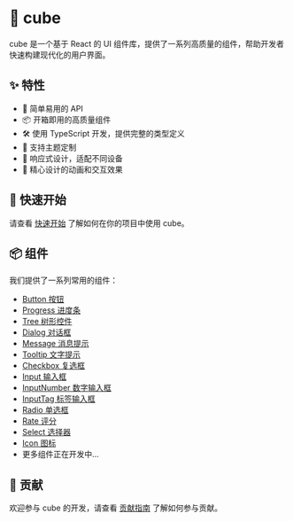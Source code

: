 # 🍦 cube

cube 是一个基于 React 的 UI 组件库，提供了一系列高质量的组件，帮助开发者快速构建现代化的用户界面。

## ✨ 特性

- 🎨 简单易用的 API
- 📦 开箱即用的高质量组件
- 🛠 使用 TypeScript 开发，提供完整的类型定义
- 🎯 支持主题定制
- 📱 响应式设计，适配不同设备
- 🌈 精心设计的动画和交互效果

## 🚀 快速开始

请查看 [快速开始](./guide/quick-start) 了解如何在你的项目中使用 cube。

## 📦 组件

我们提供了一系列常用的组件：

- [Button 按钮](./components/button)
- [Progress 进度条](./components/progress)
- [Tree 树形控件](./components/tree)
- [Dialog 对话框](./components/dialog)
- [Message 消息提示](./components/message)
- [Tooltip 文字提示](./components/tooltip)
- [Checkbox 复选框](./components/checkbox)
- [Input 输入框](./components/input)
- [InputNumber 数字输入框](./components/input-number)
- [InputTag 标签输入框](./components/input-tag)
- [Radio 单选框](./components/radio)
- [Rate 评分](./components/rate)
- [Select 选择器](./components/select)
- [Icon 图标](./components/icon)
- 更多组件正在开发中...

## 🤝 贡献

欢迎参与 cube 的开发，请查看 [贡献指南](./guide/contributing) 了解如何参与贡献。